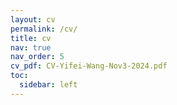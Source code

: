 ```yaml
---
layout: cv
permalink: /cv/
title: cv
nav: true
nav_order: 5
cv_pdf: CV-Yifei-Wang-Nov3-2024.pdf
toc:
  sidebar: left
---
```

